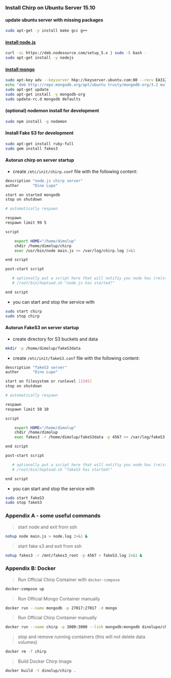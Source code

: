 ### Install Chirp on Ubuntu Server 15.10

#### update ubuntu server with missing packages

```sh
sudo apt-get -y install make gcc g++
```

#### [install node.js](https://nodejs.org/en/download/package-manager/#debian-and-ubuntu-based-linux-distributions)

```sh
curl -sL https://deb.nodesource.com/setup_5.x | sudo -E bash -
sudo apt-get install -y nodejs
```

#### [install mongo](https://docs.mongodb.org/manual/tutorial/install-mongodb-on-ubuntu/)

```sh
sudo apt-key adv --keyserver hkp://keyserver.ubuntu.com:80 --recv EA312927
echo "deb http://repo.mongodb.org/apt/ubuntu trusty/mongodb-org/3.2 multiverse" | sudo tee /etc/apt/sources.list.d/mongodb-org-3.2.list
sudo apt-get update
sudo apt-get install -y mongodb-org
sudo update-rc.d mongodb defaults
```

#### (optional) nodemon install for development
 
```sh
sudo npm install -g nodemon
```

#### Install Fake S3 for development

```sh
sudo apt-get install ruby-full
sudo gem install fakes3
```

#### Autorun chirp on server startup

- create `/etc/init/chirp.conf` file with the following content:

```sh
description "node.js chirp server"
author      "Dino Lupo"

start on started mongodb
stop on shutdown

# automatically respawn

respawn
respawn limit 99 5

script

    export HOME="/home/dimolup"
    chdir /home/dimolup/chirp
    exec /usr/bin/node main.js >> /var/log/chirp.log 2>&1

end script

post-start script

   # optionally put a script here that will notifiy you node has (re)started
   # /root/bin/hoptoad.sh "node.js has started!"

end script
```

- you can start and stop the service with

```sh
sudo start chirp
sudo stop chirp
```

#### Autorun FakeS3 on server startup

- create directory for S3 buckets and data

```sh
mkdir -p /home/dimolup/fakeS3data
```

- create `/etc/init/fakeS3.conf` file with the following content:

```sh
description "fakeS3 server"
author      "Dino Lupo"

start on filesystem or runlevel [2345]
stop on shutdown

# automatically respawn

respawn
respawn limit 50 10

script

    export HOME="/home/dimolup"
    chdir /home/dimolup
    exec fakes3 -r /home/dimolup/fakeS3data -p 4567 >> /var/log/fakeS3.log 2>&1

end script

post-start script

   # optionally put a script here that will notifiy you node has (re)started
   # /root/bin/hoptoad.sh "fakeS3 has started!"

end script
```

- you can start and stop the service with

```sh
sudo start fakeS3
sudo stop fakeS3
```


### Appendix A - some useful commands

> start node and exit from ssh

```sh
nohup node main.js > node.log 2>&1 &
```

> start fake s3 and exit from ssh

```sh
nohup fakes3 -r /mnt/fakes3_root -p 4567 > fakeS3.log 2>&1 &
```

### Appendix B: Docker

> Run Official Chirp Container with `docker-compose`

```sh
docker-compose up
```

> Run Official Mongo Container manually 

```sh
docker run --name mongodb -p 27017:27017 -d mongo
```

> Run Official Chirp Container manually

```sh
docker run --name chirp -p 3000:3000 --link mongodb:mongodb dinolupo/chirp
```

> stop and remove running containers (this will not delete data volumes) 

```sh
docker rm -f chirp
```

> Build Docker Chirp Image

```sh
docker build -t dinolup/chirp .
```

